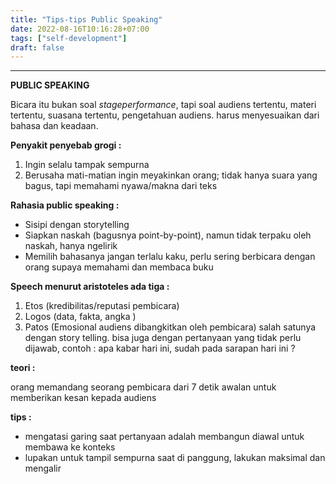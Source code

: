 ```yaml
---
title: "Tips-tips Public Speaking"
date: 2022-08-16T10:16:28+07:00
tags: ["self-development"]
draft: false
---
```

---
**PUBLIC SPEAKING**

Bicara itu bukan soal *stageperformance*, tapi soal audiens tertentu, materi tertentu, suasana tertentu, pengetahuan audiens. harus menyesuaikan dari bahasa dan keadaan.

**Penyakit penyebab grogi :**

1. Ingin selalu tampak sempurna
2. Berusaha mati-matian ingin meyakinkan orang; tidak hanya suara yang bagus, tapi memahami nyawa/makna dari teks   

**Rahasia public speaking :**

- Sisipi dengan storytelling
- Siapkan naskah (bagusnya point-by-point), namun tidak terpaku oleh naskah, hanya ngelirik
- Memilih bahasanya jangan terlalu kaku, perlu sering berbicara dengan orang supaya memahami dan membaca buku

**Speech menurut aristoteles ada tiga :**

1. Etos (kredibilitas/reputasi pembicara)
2. Logos (data, fakta, angka )
3. Patos (Emosional audiens dibangkitkan oleh pembicara) salah satunya dengan story telling. bisa juga dengan pertanyaan yang tidak perlu dijawab, contoh : apa kabar hari ini, sudah pada sarapan hari ini ?

**teori :**

orang memandang seorang pembicara dari 7 detik awalan untuk memberikan kesan kepada audiens 

**tips :**

- mengatasi garing saat pertanyaan adalah membangun diawal untuk membawa ke konteks
- lupakan untuk tampil sempurna saat di panggung, lakukan maksimal dan mengalir 
